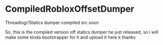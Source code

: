 # CompiledRobloxOffsetDumper
Threading//Statics dumper compiled src soon


So, this is the compiled version off statics dumper he just released, so i will make some kinda bootstrapper for it and upload it here k thanks
